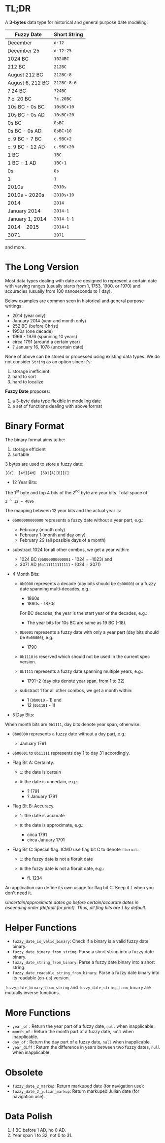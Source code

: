 TL;DR
=====

A **3-bytes** data type for historical and general purpose date modeling:

| Fuzzy Date         | Short String |
|--------------------|--------------|
| December           | `d-12`       |
| December 25        | `d-12-25`    |
| 1024 BC            | `1024BC`     |
| 212 BC             | `212BC`      |
| August 212 BC      | `212BC-8`    |
| August 6, 212 BC   | `212BC-8-6`  |
| ? 24 BC            | `?24BC`      |
| ? c. 20 BC         | `?c.20BC`    |
| 10s BC - 0s BC     | `10sBC+10`   |
| 10s BC - 0s AD     | `10sBC+20`   |
| 0s BC              | `0sBC`       |
| 0s BC - 0s AD      | `0sBC+10`    |
| c. 9 BC - 7 BC     | `c.9BC+2`    |
| c. 9 BC - 12 AD    | `c.9BC+20`   |
| 1 BC               | `1BC`        |
| 1 BC - 1 AD        | `1BC+1`      |
| 0s                 | `0s`         |
| 1                  | `1`          |
| 2010s              | `2010s`      |
| 2010s - 2020s      | `2010s+10`   |
| 2014               | `2014`       |
| January 2014       | `2014-1`     |
| January 1, 2014    | `2014-1-1`   |
| 2014 - 2015        | `2014+1`     |
| 3071               | `3071`       |

and more.

The Long Version
================

Most data types dealing with date are designed to represent a certain date with
varying ranges (usually starts from 1, 1753, 1900, or 1970) and accuracies
(usually from 100 nanoseconds to 1 day).

Below examples are common seen in historical and general purpose writings:

  + 2014 (year only)
  + January 2014 (year and month only)
  + 252 BC (before Christ)
  + 1950s (one decade)
  + 1966 - 1976 (spanning 10 years)
  + circa 1791 (around a certain year)
  + ? January 16, 1078 (uncertain date)

None of above can be stored or processed using existing data types. We do not
consider `String` as an option since it's:

  1. storage inefficient
  2. hard to sort
  3. hard to localize

**Fuzzy Date** proposes:

  1. a 3-byte data type flexible in modeling date
  2. a set of functions dealing with above format


Binary Format
=============

The binary format aims to be:

  1. storage efficient
  2. sortable

3 bytes are used to store a fuzzy date:

    [8Y]  [4Y][4M]  [5D][A][B][C]

+ 12 Year Bits:

The 1<sup>st</sup> byte and top 4 bits of the 2<sup>nd</sup> byte are year bits. Total space of:

    2 ^ 12 = 4096

The mapping between 12 year bits and the actual year is:

  - `0b000000000000` represents a fuzzy date without a year part, e.g.:

    * February (month only)
    * February 1 (month and day only)
    * February 29 (all possible days of a month)

  - substract 1024 for all other combos, we get a year within:

    * 1024 BC (`0b000000000001` - 1024 = -1023) and
    * 3071 AD (`0b111111111111` - 1024 =  3071)

+ 4 Month Bits:

  - `0b0000` represents a decade (day bits should be `0b00000`) or a fuzzy date
    spanning multi-decades, e.g.:

    * 1860s
    * 1860s - 1870s

    For BC decades, the year is the start year of the decades, e.g.:

    * The year bits for 10s BC are same as 19 BC (-18).

  - `0b0001` represents a fuzzy date with only a year part (day bits should be
    `0b00000`), e.g.:

    * 1790

  - `0b1110` is reserved which should not be used in the current spec version.

  - `0b1111` represents a fuzzy date spanning multiple years, e.g.:

    * 1791+2 (day bits denote year span, from 1 to 32)

  - substract 1 for all other combos, we get a month within:

    * 1  (`0b0010` - 1) and
    * 12 (`0b1101` - 1)

+ 5 Day Bits:

When month bits are `0b1111`, day bits denote year span, otherwise:

  - `0b00000` represents a fuzzy date without a day part, e.g.:

    * January 1791

  - `0b00001` to `0b11111` represents day 1 to day 31 accordingly.

+ Flag Bit A: Certainty.

  - `1`: the date is certain
  - `0`: the date is uncertain, e.g.:

    * ? 1791
    * ? January 1791

+ Flag Bit B: Accuracy.

  - `1`: the date is accurate
  - `0`: the date is approximate, e.g.:

    * circa 1791
    * circa January 1791

+ Flag Bit C: Special flag. ICMD use flag bit C to denote `floruit`:

  - `1`: the fuzzy date is not a floruit date
  - `0`: the fuzzy date is not a floruit date, e.g.:

    * fl. 1234

An application can define its own usage for flag bit C. Keep it `1` when you
don't need it.

*Uncertain/approximate dates go before certain/accurate dates in
ascending order (default for print). Thus, all flag bits are `1` by default.*


Helper Functions
================

+ `fuzzy_date_is_valid_binary`: Check if a binary is a valid fuzzy date binary.
+ `fuzzy_date_binary_from_string`: Parse a short string into a fuzzy date binary.
+ `fuzzy_date_string_from_binary`: Parse a fuzzy date binary into a short string.
+ `fuzzy_date_readable_string_from_binary`: Parse a fuzzy date binary into its readable (en-us) version.

`fuzzy_date_binary_from_string` and `fuzzy_date_string_from_binary` are mutually inverse functions.


More Functions
==============

+ `year_of`   : Return the year  part of a fuzzy date, `null` when inapplicable.
+ `month_of`  : Return the month part of a fuzzy date, `null` when inapplicable.
+ `day_of`    : Return the day   part of a fuzzy date, `null` when inapplicable.
+ `year_diff` : Return the difference in years between two fuzzy dates, `null`
  when inapplicable.


Obsolete
========

+ `fuzzy_date_2_markup`: Return markuped date (for navigation use):
+ `fuzzy_date_2_julian_markup`: Return markuped Julian date (for navigation use).


Data Polish
===========

1. 1 BC before 1 AD, no 0 AD.
2. Year span 1 to 32, not 0 to 31.
